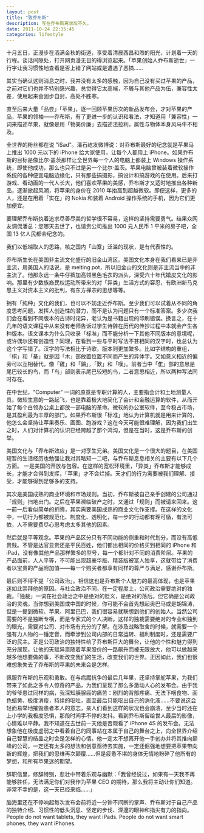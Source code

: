 ```yaml
---
layout: post
title: "致乔布斯"
description: 写在乔布斯离世后不久。
date: 2011-10-24 22:35:45
categories: lifestyle
---
```


十月五日，正漫步在洒满金秋的街道，享受着清晨西昌和煦的阳光，计划着一天的行程。谈话间隙处，打开网页漫无目的得浏览起来。「苹果创始人乔布斯逝世」一行字让我习惯性地查看是否上错了网站或是遭遇了恶搞……

其实当确认这则消息之时，我并没有太多的感触，因为自己没有买过苹果的产品，之前对它们也并不特别感兴趣，总觉得它太高端，不屑与其他产品为伍，兼容性太差，使用起来会固步自封，高处不胜寒。

直至后来大量「品尝」「苹果」，逐一回顾苹果历次的新品发布会，才对苹果的产品，苹果的领袖——乔布斯，有了更进一步的认识和看法，才知道用「兼容性」一词来描述苹果，就像是用「物美价廉」去描述法拉利，属性与物体本身风马牛不相及。

全世界的粉丝都在说 "iSad"。潘石屹发微博说：对乔布斯最好的纪念就是苹果马上推出 1000 元以下的 iPhone 给大家使用，让每个人都用上 iPhone。如果乔布斯的目标是像比尔·盖茨那样让全世界每一个人的电脑上都装上 Windows 操作系统，即使他成功，那么也只不过是另一个比尔·盖茨。苹果电脑曾被装着微软操作系统的各种便宜电脑边缘化，只有那些搞摄影，搞设计和搞游戏的在使用。后来打游戏、看动画的一代人长大，他们喜欢苹果的美感，乔布斯才又适时地推出各种新品，逐渐掀起风潮，将苹果的身价在 2010 年抬高到超越微软。即便这样，更多的人，还是在用着「实在」的 Nokia 和装着 Android 操作系统的手机，因为它们更加便宜。

要理解乔布斯执着追求尽善尽美的哲学很不容易，这样的坚持需要勇气。结果众网友调侃潘总：您哪天去世了，也请贵公司推出 1000 元人民币 1 平米的房子吧，全国 13 亿人民都会纪念的。

我们以低端取人的思路，核之国内「山寨」泛滥的现状，是有代表性的。

乔布斯生长在美国非主流文化盛行的旧金山湾区。美国文化本身在我们看来已是非主流，用美国人的话说，是 melting pot，所以旧金山的文化则是非主流当中的非主流了。他那永远一条牛仔裤加高领黑色毛衣的派头，深受六十年代嬉皮文化的影响。那里有少数族裔民权运动所带来的对「异类」生活方式的容忍，有欧洲新马克思主义对资本主义的批判，有东方禅宗的思想等等。

拥有「纯种」文化的我们，也可以不妨走近乔布斯。至少我们可以试着从不同的角度思考问题，发挥人创造性的潜力，而不是认为问题只有一个标准答案。多少次我们会在看到不同版本的古诗时诧异，老认为是书籍出现的印刷错误。换言之，在十几年的语文课程中从来没有老师告诉过学生诗辞在历代的传抄过程中本就会产生各种版本。语文课本为什么只收录「标准」而不能分析一下其他不同版本的意境呢，或许偶尔还有创造性？同理，在看到一些与平时写法不甚相同的汉字时，也总认为这个字写错了。汉字的写法相比于诗歌，版本则更加繁多。比如字结构的重组，「棋」和「棊」就是因「木」部放置位置不同而产生的异体字。又如意义相近的偏旁可以互相替代，像「雞」和「鷄」，「歎」和「嘆」。前者当中「隹」部的意思是尾巴较长的鸟，而「鸟」部则表示尾巴较短的鸟，二者意思相近，所以两种写法同时存在。

在中世纪，"Computer" 一词的原意是专职计算的人，主要指会计和土地测量人员。微软生意的一路起飞，也是靠着极大地简化了会计和金融运算的软件，从而开始了每个白领办公桌上都放一部电脑的革命。微软的办公室软件，至今稳占市场，是其盈利最为丰厚的部门。如果乔布斯很「标准」地认为计算机就是用来计算的，他怎么会坚持让苹果奏乐、画图、跑游戏？这在今天可能很难理解，因为我们出生之时，人们对计算机的认识已经跨越了那个鸿沟，但是在当时，这是乔布斯的创举。

美国文化与「乔布斯效应」是一对孪生兄弟。美国文化是一个很大的题目，在美国短暂的生活经历也勉强让我对其略知一二吧，与乔布斯息息相关的主要有以下几个方面。
一是美国的开放与包容。在这样的宽松环境里，「异类」乔布斯才能够成长，才能才会得到发挥，「苹果」才不会烂掉。天才们的行为需要被我们理解、接受，才能够得到足够多的支持。

其次是美国成熟的商业环境和市场规则。当初，乔布斯被自己亲手创建的公司通过「规则」扫地出门。之后在苹果濒临破产之时，又通过「规则」而被请来回来。这一前一后看似简单的折腾，其实需要美国成熟的商业文化作支撑。在这样的文化中，一切行为都被规范化、制度化、透明化，每一步的行动都有理可循，有法可依，人不需要费尽心思考虑太多其他的因素。

然后就是平等观念。苹果的产品区分只有不同功能的侧重和时代划分，而没有高低贵贱。不管是达官显贵还是平民百姓，他们都出相同的价格买到相同的 iPhone 和 iPad，没有像其他产品那样繁多的型号，每一个都针对不同的消费阶层。苹果的产品面前，人人平等，不可能出现超豪华版、精装版被富人独享，这就带给了消费者以宝贵的产品附加值——每一个购买者都享有同样的尊严与满足，感谢乔布斯。

最后则不得不提「公司政治」。相信这也是乔布斯个人魅力的最高体现，也是苹果迷如此崇拜他的原因。与社会政治不同，在一定程度上，公司政治需要绝对的独裁。「独裁」一词在社会政治之中是绝对的贬义，是绝对的落后。但它确是公司政治的灵魂。当你想到美国或中国的时候，你可能不会首先想起奥巴马或是胡锦涛，但是一提到微软、苹果、阿里巴巴，我们很容易就联想到他们的创始人。当然公司需要的不是独断专横，而是专家式的个人决断。这样的独裁需要绝对的专业和独到的眼光，需要对公司、对市场有充分的了解。在涉及战略取舍的时候，就需要一个强有力人物的一锤定音，而牵涉到公司内部的日常运转、福利制度时，还是需要广泛的民主。正是公司政治的独特性给了乔布斯巨大的舞台，让他的个性和魅力得到充分展现，让他的天赋异禀随着苹果股价的一路飙升而被无限放大，他可以做越来越多他想要做的事，不断改变我们的生活，改变我们的世界。正因如此，我们也很难想象失去了乔布斯的苹果的未来会是怎样。

佩服乔布斯的乐观和勇敢。在与病魔抗争的最后几年里，还坚持掌舵苹果，为我们带来了如此之多令人惊奇的产品，为我们呈现了那么多激动人心的发布会。由于我的爷爷患过同样的病，我深知胰腺癌的痛苦：剧烈的背部疼痛、无法下咽食物、面色蜡黄、极度消瘦，持续的呕吐，直至最后只能呕出自己的消化液……不要说这会轻而易举地摧毁患者本人的意志，亲人们看到这样的状况也会崩溃，至少当时还在上小学的我极度恐惧，那段时间手不停的发抖。看到乔布斯留给世人最后的影像，心情难以平静。我不知道在去世前一天他是否观看了 iPhone 4S 的发布会。无法想象他在极度虚弱之中看着自己的同事站在本属于自己的舞台之上，向全世界介绍自己智慧的结晶之时会是怎样的心情。他一定太不想离开他一手创办并将其推向巅峰的公司，一定还有太多的想法和创意亟待去实施，一定还倔强地想要把苹果带向新的辉煌，把我们的思维再次颠覆……但是疲惫不堪的身体无情地粉碎了他所有的梦想，和所有苹果迷的期望。

辞职信里，修辞特别，悲壮中带着乐观与幽默：「我曾经说过，如果有一天我不再能够胜任，无法满足你们对我作为苹果 CEO 的期待，那么我将主动让你们知道。非常不幸的是，这一天已经来临……」

脑海里还在不停响起每次发布会前将近一分钟不间断的掌声、乔布斯对于自己产品的独特介绍、习惯性的低头沉思、坚定的步伐、深邃的眼神和指尖有力的指向。
People do not want tablets, they want iPads. People do not want smart phones, they want iPhones.
